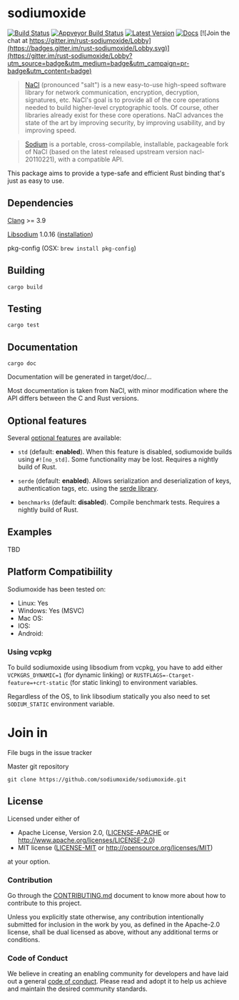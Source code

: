 # sodiumoxide

[![Build Status](https://travis-ci.org/sodiumoxide/sodiumoxide.svg?branch=master)](https://travis-ci.org/sodiumoxide/sodiumoxide)
[![Appveyor Build Status][appveyor-badge]][appveyor-url]
[![Latest Version](https://img.shields.io/crates/v/sodiumoxide.svg)](https://crates.io/crates/sodiumoxide)
[![Docs][doc-badge]][doc-url]
[![Join the chat at https://gitter.im/rust-sodiumoxide/Lobby](https://badges.gitter.im/rust-sodiumoxide/Lobby.svg)](https://gitter.im/rust-sodiumoxide/Lobby?utm_source=badge&utm_medium=badge&utm_campaign=pr-badge&utm_content=badge)

[appveyor-badge]: https://ci.appveyor.com/api/projects/status/u05iy6wufw9ncdi7/branch/master?svg=true
[appveyor-url]: https://ci.appveyor.com/project/Dylan-DPC/sodiumoxide/branch/master
[doc-badge]: https://docs.rs/sodiumoxide/badge.svg
[doc-url]: https://docs.rs/sodiumoxide

> [NaCl](http://nacl.cr.yp.to) (pronounced "salt") is a new easy-to-use high-speed software library for network communication, encryption, decryption, signatures, etc. NaCl's goal is to provide all of the core operations needed to build higher-level cryptographic tools.
> Of course, other libraries already exist for these core operations. NaCl advances the state of the art by improving security, by improving usability, and by improving speed.

> [Sodium](https://github.com/jedisct1/libsodium) is a portable, cross-compilable, installable, packageable fork of NaCl (based on the latest released upstream version nacl-20110221), with a compatible API.

This package aims to provide a type-safe and efficient Rust binding that's just
as easy to use.

## Dependencies

[Clang](https://clang.llvm.org/) >= 3.9

[Libsodium](https://github.com/jedisct1/libsodium) 1.0.16 ([installation](https://download.libsodium.org/doc/installation))

pkg-config (OSX: `brew install pkg-config`)

## Building

    cargo build

## Testing

    cargo test

## Documentation

    cargo doc

Documentation will be generated in target/doc/...

Most documentation is taken from NaCl, with minor modification where the API
differs between the C and Rust versions.

## Optional features

Several [optional features](http://doc.crates.io/manifest.html#usage-in-end-products) are available:

* `std` (default: **enabled**). When this feature is disabled,
  sodiumoxide builds using `#![no_std]`. Some functionality may be lost.
  Requires a nightly build of Rust.

* `serde` (default: **enabled**). Allows serialization and deserialization of
  keys, authentication tags, etc. using the
  [serde library](https://crates.io/crates/serde).

* `benchmarks` (default: **disabled**). Compile benchmark tests. Requires a
  nightly build of Rust.

## Examples

TBD

## Platform Compatibiility

Sodiumoxide has been tested on:

- Linux: Yes
- Windows: Yes (MSVC)
- Mac OS:
- IOS:
- Android:

### Using vcpkg

To build sodiumoxide using libsodium from vcpkg, you have to add either `VCPKGRS_DYNAMIC=1` (for dynamic linking) or `RUSTFLAGS=-Ctarget-feature=+crt-static` (for static linking) to environment variables.

Regardless of the OS, to link libsodium statically you also need to set `SODIUM_STATIC` environment variable.

# Join in

File bugs in the issue tracker

Master git repository

    git clone https://github.com/sodiumoxide/sodiumoxide.git

## License

Licensed under either of

* Apache License, Version 2.0, ([LICENSE-APACHE](LICENSE-APACHE) or http://www.apache.org/licenses/LICENSE-2.0)
* MIT license ([LICENSE-MIT](LICENSE-MIT) or http://opensource.org/licenses/MIT)

at your option.

### Contribution

Go through the [CONTRIBUTING.md](https://github.com/sodiumoxide/sodiumoxide/blob/master/CONTRIBUTING.md) document to know more about how to contribute to this project.

Unless you explicitly state otherwise, any contribution intentionally
submitted for inclusion in the work by you, as defined in the Apache-2.0
license, shall be dual licensed as above, without any additional terms or
conditions.

### Code of Conduct

We believe in creating an enabling community for developers and have laid out a general [code of conduct](https://github.com/sodiumoxide/sodiumoxide/blob/master/CODE_OF_CONDUCT.md). Please read and adopt it to help us achieve and maintain the desired community standards.
